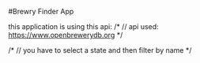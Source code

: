#Brewry Finder App

this application is using this api: 
/*
// api used: https://www.openbrewerydb.org
*/

/*
// you have to select a state and then filter by name
*/